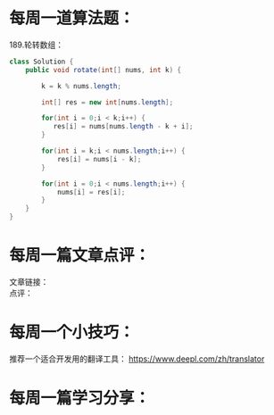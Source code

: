 # 每周一道算法题：
189.轮转数组：
```java
class Solution {
    public void rotate(int[] nums, int k) {

        k = k % nums.length;

        int[] res = new int[nums.length];

        for(int i = 0;i < k;i++) {
           res[i] = nums[nums.length - k + i];
        }

        for(int i = k;i < nums.length;i++) {
            res[i] = nums[i - k];
        }

        for(int i = 0;i < nums.length;i++) {
            nums[i] = res[i];
        }
    }
}
```
# 每周一篇文章点评：
文章链接： </br>
点评：

# 每周一个小技巧：
推荐一个适合开发用的翻译工具：
https://www.deepl.com/zh/translator
# 每周一篇学习分享：


